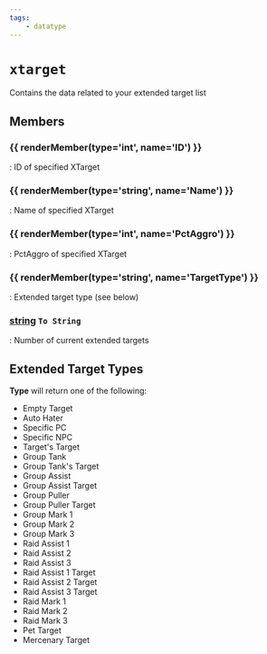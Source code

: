 ```yaml
---
tags:
    - datatype
---
```

# `xtarget`

Contains the data related to your extended target list

## Members

### {{ renderMember(type='int', name='ID') }} 

:   ID of specified XTarget

### {{ renderMember(type='string', name='Name') }} 

:   Name of specified XTarget

### {{ renderMember(type='int', name='PctAggro') }} 

:   PctAggro of specified XTarget

### {{ renderMember(type='string', name='TargetType') }} 

:   Extended target type (see below)

### [string][string] `To String`

:   Number of current extended targets


## Extended Target Types

**Type** will return one of the following:

* Empty Target
* Auto Hater
* Specific PC
* Specific NPC
* Target's Target
* Group Tank
* Group Tank's Target
* Group Assist
* Group Assist Target
* Group Puller
* Group Puller Target
* Group Mark 1
* Group Mark 2
* Group Mark 3
* Raid Assist 1
* Raid Assist 2
* Raid Assist 3
* Raid Assist 1 Target
* Raid Assist 2 Target
* Raid Assist 3 Target
* Raid Mark 1
* Raid Mark 2
* Raid Mark 3
* Pet Target
* Mercenary Target

[int]: datatype-int.md
[string]: datatype-string.md
[achievementobj]: datatype-achievementobj.md
[bool]: datatype-bool.md
[time]: datatype-time.md
[achievement]: datatype-achievement.md
[achievementcat]: datatype-achievementcat.md
[altability]: datatype-altability.md
[spell]: datatype-spell.md
[bandolieritem]: #bandolieritem-datatype
[int64]: datatype-int64.md
[timestamp]: datatype-timestamp.md
[float]: datatype-float.md
[buff]: datatype-buff.md
[spawn]: datatype-spawn.md
[auratype]: datatype-auratype.md
[item]: datatype-item.md
[worldlocation]: datatype-worldlocation.md
[ticks]: datatype-ticks.md
[fellowship]: datatype-fellowship.md
[strinrg]: datatype-string.md
[xtarget]: datatype-xtarget.md
[dzmember]: datatype-dzmember.md
[window]: datatype-window.md
[zone]: datatype-zone.md
[fellowshipmember]: datatype-fellowshipmember.md
[class]: datatype-class.md
[heading]: datatype-heading.md
[ground]: datatype-ground.md
[inifile]: datatype-inifile.md
[inifilesection]: datatype-inifilesection.md
[inifilesectionkey]: datatype-inifilesectionkey.md
[double]: datatype-double.md
[invslot]: datatype-invslot.md
[augtype]: datatype-augtype.md
[itemspell]: datatype-itemspell.md
[evolving]: datatype-evolving.md
[keyringitem]: datatype-keyringitem.md
[raidmember]: datatype-raidmember.md
[body]: datatype-body.md
[cachedbuff]: datatype-cachedbuff.md
[deity]: datatype-deity.md
[race]: datatype-race.md
[taskmember]: datatype-task.md
